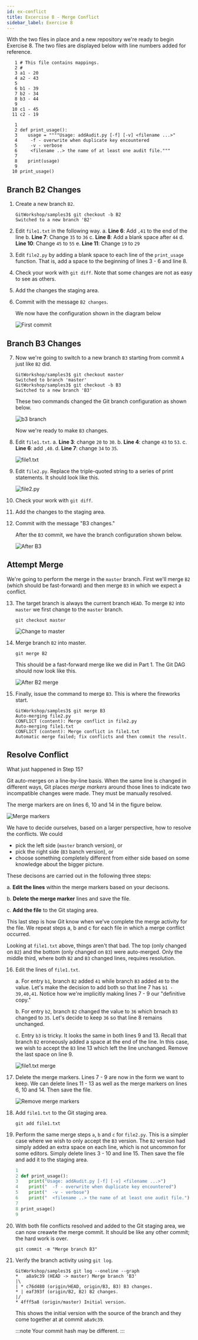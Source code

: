 ```yaml
---
id: ex-conflict
title: Excercise 8 - Merge Conflict
sidebar_label: Exercise 8
---
```


With the two files in place and a new repository we're ready
to begin Exercise 8.  The two files are displayed
below with line numbers added for reference.



```text title="file1.txt"
   1 # This file contains mappings.
   2 #
   3 a1 - 20
   4 a2 - 43
   5
   6 b1 - 39
   7 b2 - 34
   8 b3 - 44
   9
  10 c1 - 45
  11 c2 - 19
```

```text title="file2.py"
   1
   2 def print_usage():
   3    usage = """"Usage: addAudit.py [-f] [-v] <filename ...>"
   4     -f - overwrite when duplicate key encountered
   5     -v - verbose
   6     <filename ..> the name of at least one audit file."""
   7
   8    print(usage)
   9
  10 print_usage()
```


## Branch B2 Changes

1. Create a new branch `B2`.

   ```console
   GitWorkshop/samples3$ git checkout -b B2
   Switched to a new branch 'B2'
   ```

2. Edit `file1.txt` in the following way.
   a. __Line 6__: Add `,41` to the end of the line
   b. __Line 7__: Change `35` to `36`
   c. __Line 8__: Add a blank space after `44`
   d. __Line 10__: Change `45` to `55`
   e. __Line 11__: Change `19` to `29`

3. Edit `file2.py` by adding a blank space to each line
   of the `print_usage` function.  That is, add a space
   to the beginning of lines 3 - 6 and line 8.

4. Check your work with `git diff`.  Note that some changes
   are not as easy to see as others.

5. Add the changes the staging area.

6. Commit with the message `B2 changes`.

   We now have the configuration shown in the diagram below

   ![First commit](/git/images/mergeConflict01.svg)


## Branch B3 Changes

7. Now we're going to switch to a new branch `B3` starting
   from commit `A` just like `B2` did.

   ```console
   GitWorkshop/samples3$ git checkout master
   Switched to branch 'master'
   GitWorkshop/samples3$ git checkout -b B3
   Switched to a new branch 'B3'
   ```

   These two commands changed the Git branch configuration as
   shown below.

   ![b3 branch](/git/images/mergeConflict04.svg)

   Now we're ready to make `B3` changes.

8. Edit `file1.txt`.
   a. __Line 3__: change `20` to `30`.
   b. __Line 4__: change `43` to `53`.
   c. __Line 6__: add `,40`.
   d. __Line 7__: change `34` to `35`.

   ![file1.txt](/git/images/mergeConflict05.jpg)

9. Edit `file2.py`.  Replace the triple-quoted string to
   a series of print statements.  It should look like this.

   ![file2.py](/git/images/mergeConflict06.jpg)

10. Check your work with `git diff`.

11. Add the changes to the staging area.

12. Commit with the message "B3 changes."

    After the `B3` commit, we have the branch configuration shown
    below.

    ![After B3](/git/images/mergeConflict07.svg)

## Attempt Merge

We're going to perform the merge in the `master` branch.
First we'll merge `B2` (which should be fast-forward) and
then merge `B3` in which we expect a conflict.


13. The target branch is always the current branch `HEAD`.  To
    merge `B2` into `master` we first change to the `master`
    branch.

    ```console
    git checkout master
    ```

    ![Change to master](/git/images/mergeConflict08.svg)

14. Merge branch `B2` into master.  

    ```console
    git merge B2
    ```

    This should be a fast-forward merge like we did in Part 1.
    The Git DAG should now look like this.

    ![After B2 merge](/git/images/mergeConflict09.svg)

15. Finally, issue the command to merge `B3`.
    This is where the fireworks start.

    ```console
    GitWorkshop/samples3$ git merge B3
    Auto-merging file2.py
    CONFLICT (content): Merge conflict in file2.py
    Auto-merging file1.txt
    CONFLICT (content): Merge conflict in file1.txt
    Automatic merge failed; fix conflicts and then commit the result.
    ```


## Resolve Conflict

What just happened in Step 15?

Git auto-merges on a line-by-line basis.  When the same line
is changed in different ways, Git places *merge markers* around
those lines to indicate two incompatible changes were made.
They must be manually resolved.

The merge markers are on lines 6, 10 and 14 in the figure below.

![Merge markers](/git/images/mergeConflict10.jpg)

We have to decide ourselves, based on a larger perspective, how
to resolve the conflicts.  We could

* pick the left side (`master` branch version), or
* pick the right side (`B3` banch version), or
* choose something completely different from either side based
  on some knowledge about the bigger picture.

These decisons are carried out in the following three steps:


a. __Edit the lines__ within the merge markers based on your decisons.

b. __Delete the merge marker__ lines and save the file.

c. __Add the file__ to the Git staging area.


This last step is how Git know when we've complete the merge
activity for the file.  We repeat steps a, b and c for each
file in which a merge conflict occurred.

Looking at `file1.txt` above, things aren't that bad.
The top (only changed on `B2`) and the bottom (only changed on
`B3`) were auto-merged.  Only the middle third, where both `B2`
and `B3` changed lines, requires resolution.

16. Edit the lines of `file1.txt`.

    a. For entry `b1`, branch `B2` added `41` while branch `B3`
       added `40` to the value.  Let's make the decision to add
       both so that line 7 has `b1 - 39,40,41`.  Notice how we're
       implicitly making lines 7 - 9 our "definitive copy."

    b. For entry `b2`, branch `B2` changed the value to `36`
       which brnach `B3` changed to `35`.  Let's decide to keep
       `36` so that line 8 remains unchanged.
 
    c. Entry `b3` is tricky.  It looks the same in both lines 9
       and 13.  Recall that branch `B2` eroneously added a space
       at the end of the line.  In this case, we wish to accept
       the `B3` line 13 which left the line unchanged.  Remove
       the last space on line 9.

    ![file1.txt merge](/git/images/mergeConflict11.jpg)

17. Delete the merge markers.  Lines 7 - 9 are now in the form
    we want to keep.  We can delete lines 11 - 13 as well as
    the merge markers on lines 6, 10 and 14.  Then save the file.

    ![Remove merge markers](/git/images/mergeConflict12.jpg)

18. Add `file1.txt` to the Git staging area.

    ```
    git add file1.txt
    ```

19. Perform the same merge steps `a`, `b` and `c` for `file2.py`.
    This is a simpler case where we wish to only accept the `B3`
    version.  The `B2` version had simply added an extra space on
    each line, which is not uncommon for some editors.  Simply
    delete lines 3 - 10 and line 15.  Then save the file and
    add it to the staging area.

    ```python title="file2.py"
    1
    2 def print_usage():
    3    print("Usage: addAudit.py [-f] [-v] <filename ...>")
    4    print("  -f - overwrite when duplicate key encountered")
    5    print("  -v - verbose")
    6    print("  <filename ..> the name of at least one audit file.")
    7
    8 print_usage()
    9
    ```

20. With both file conflicts resolved and added to the Git staging
    area, we can now creawte the merge commit.  It should be like
    any other commit; the hard work is over.

    ```console
    git commit -m "Merge branch B3"
    ```

21. Verify the branch activity using `git log`.

    ```console
    GitWorkshop/samples3$ git log --oneline --graph
    *   a8a9c39 (HEAD -> master) Merge branch 'B3'
    |\
    | * c76d480 (origin/HEAD, origin/B3, B3) B3 changes.
    * | eaf393f (origin/B2, B2) B2 changes.
    |/
    * 4fff5a8 (origin/master) Initial version.
    ```
    
    This shows the initial version with the source of the branch
    and they come together at at commit `a8a9c39`.

    :::note
    Your commit hash may be different.
    :::

